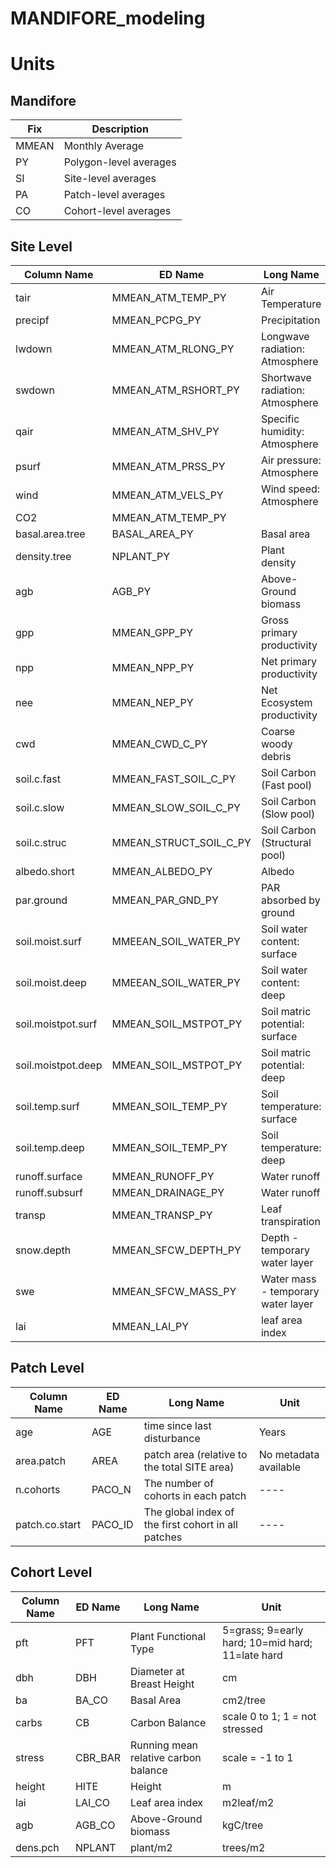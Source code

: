 # MANDIFORE_modeling




# Units

## Mandifore

Fix | Description 
-------|------------
MMEAN | Monthly Average
PY | Polygon-level averages
SI | Site-level averages
PA | Patch-level averages
CO | Cohort-level averages


## Site Level

 Column Name   |   ED Name  |  Long Name |  Unit  |  Notes  | 
---------------|-------------------|-------------|-------------|-------------|
tair | MMEAN_ATM_TEMP_PY | Air Temperature |  K
precipf | MMEAN_PCPG_PY | Precipitation | kg/m2/mo
lwdown | MMEAN_ATM_RLONG_PY | Longwave radiation: Atmosphere | W/m2
swdown | MMEAN_ATM_RSHORT_PY | Shortwave radiation: Atmosphere | W/m2
qair | MMEAN_ATM_SHV_PY | Specific humidity: Atmosphere |kg/kg
psurf | MMEAN_ATM_PRSS_PY | Air pressure: Atmosphere | Pa
wind | MMEAN_ATM_VELS_PY | Wind speed: Atmosphere | m/s
CO2 | MMEAN_ATM_TEMP_PY | | umol/umol
basal.area.tree | BASAL_AREA_PY | Basal area | cm2/m2
density.tree | NPLANT_PY | Plant density | plants/m2
agb | AGB_PY | Above-Ground biomass | kgC/m2
gpp | MMEAN_GPP_PY | Gross primary productivity | kgC/m2/mo
npp | MMEAN_NPP_PY | Net primary productivity | kgC/m2/mo
nee | MMEAN_NEP_PY | Net Ecosystem productivity | kgC/m2/mo
cwd | MMEAN_CWD_C_PY | Coarse woody debris | kgC/m2
soil.c.fast | MMEAN_FAST_SOIL_C_PY | Soil Carbon (Fast pool) | kgC/m2
soil.c.slow | MMEAN_SLOW_SOIL_C_PY | Soil Carbon (Slow pool) | kgC/m2
soil.c.struc | MMEAN_STRUCT_SOIL_C_PY | Soil Carbon (Structural pool) | kgC/m2
albedo.short | MMEAN_ALBEDO_PY | Albedo | ---
par.ground | MMEAN_PAR_GND_PY | PAR absorbed by ground | ---
soil.moist.surf | MMEEAN_SOIL_WATER_PY | Soil water content: surface| m3/m3 
soil.moist.deep | MMEEAN_SOIL_WATER_PY | Soil water content: deep| m3/m3
soil.moistpot.surf | MMEAN_SOIL_MSTPOT_PY | Soil matric potential: surface | m
soil.moistpot.deep | MMEAN_SOIL_MSTPOT_PY | Soil matric potential: deep | m
soil.temp.surf | MMEAN_SOIL_TEMP_PY | Soil temperature: surface | K
soil.temp.deep | MMEAN_SOIL_TEMP_PY | Soil temperature: deep | K
runoff.surface | MMEAN_RUNOFF_PY | Water runoff | kg/m2/mo
runoff.subsurf | MMEAN_DRAINAGE_PY | Water runoff | kg/m2/mo
transp | MMEAN_TRANSP_PY | Leaf transpiration | kg/m2/mo
snow.depth | MMEAN_SFCW_DEPTH_PY | Depth - temporary water layer | m
swe | MMEAN_SFCW_MASS_PY | Water mass - temporary water layer | kg/m2
lai | MMEAN_LAI_PY | leaf area index | m2leaf/m2

## Patch Level

 Column Name   |   ED Name  |  Long Name |  Unit   
---------------|-------------------|-------------|-------------|
age | AGE | time since last disturbance  |  Years
area.patch | AREA | patch area (relative to the total SITE area) | No metadata available
n.cohorts | PACO_N | The number of cohorts in each patch | ----
patch.co.start | PACO_ID | The global index of the first cohort in all patches | ----

## Cohort Level

 Column Name   |   ED Name  |  Long Name |  Unit   
---------------|-------------------|-------------|-------------|
pft | PFT | Plant Functional Type | 5=grass; 9=early hard; 10=mid hard; 11=late hard
dbh | DBH | Diameter at Breast Height | cm
ba | BA_CO | Basal Area | cm2/tree
carbs | CB | Carbon Balance | scale 0 to 1; 1 = not stressed
stress | CBR_BAR | Running mean relative carbon balance | scale = -1 to 1
height | HITE | Height | m
lai | LAI_CO | Leaf area index | m2leaf/m2
agb | AGB_CO | Above-Ground biomass |  kgC/tree
dens.pch | NPLANT | plant/m2 | trees/m2

